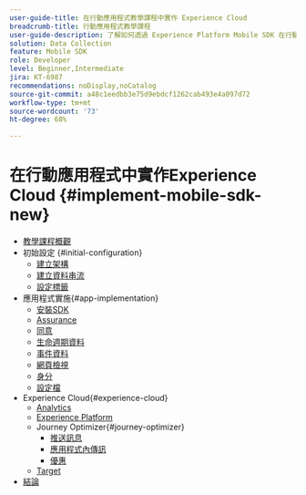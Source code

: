```yaml
---
user-guide-title: 在行動應用程式教學課程中實作 Experience Cloud
breadcrumb-title: 行動應用程式教學課程
user-guide-description: 了解如何透過 Experience Platform Mobile SDK 在行動應用程式中實作 Adobe Experience Cloud 應用程式。
solution: Data Collection
feature: Mobile SDK
role: Developer
level: Beginner,Intermediate
jira: KT-6987
recommendations: noDisplay,noCatalog
source-git-commit: a48c1eedbb3e75d9ebdcf1262cab493e4a097d72
workflow-type: tm+mt
source-wordcount: '73'
ht-degree: 68%

---
```



# 在行動應用程式中實作Experience Cloud {#implement-mobile-sdk-new}

+ [教學課程概觀](overview.md)
+ 初始設定 {#initial-configuration}
   + [建立架構](create-schema.md)
   + [建立資料串流](create-datastream.md)
   + [設定標籤](configure-tags.md)
+ 應用程式實施{#app-implementation}
   + [安裝SDK](install-sdks.md)
   + [Assurance](assurance.md)
   + [同意](consent.md)
   + [生命週期資料](lifecycle-data.md)
   + [事件資料](events.md)
   + [網頁檢視](web-views.md)
   + [身分](identity.md)
   + [設定檔](profile.md)
+ Experience Cloud{#experience-cloud}
   + [Analytics](analytics.md)
   + [Experience Platform](platform.md)
   + Journey Optimizer{#journey-optimizer}
      + [推送訊息](journey-optimizer-push.md)
      + [應用程式內傳訊](journey-optimizer-inapp.md)
      + [優惠](journey-optimizer-offers.md)
   + [Target](target.md)
+ [結論](conclusion.md)

